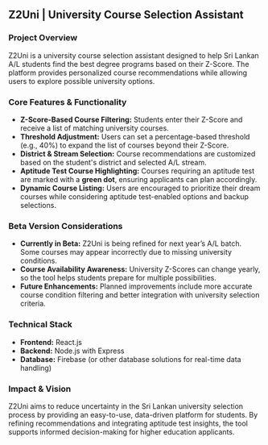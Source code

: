 
## **Z2Uni | University Course Selection Assistant**  

### **Project Overview**  
Z2Uni is a university course selection assistant designed to help Sri Lankan A/L students find the best degree programs based on their Z-Score. The platform provides personalized course recommendations while allowing users to explore possible university options.  

### **Core Features & Functionality**  
- **Z-Score-Based Course Filtering:** Students enter their Z-Score and receive a list of matching university courses.  
- **Threshold Adjustment:** Users can set a percentage-based threshold (e.g., 40%) to expand the list of courses beyond their Z-Score.  
- **District & Stream Selection:** Course recommendations are customized based on the student's district and selected A/L stream.  
- **Aptitude Test Course Highlighting:** Courses requiring an aptitude test are marked with a **green dot**, ensuring applicants can plan accordingly.  
- **Dynamic Course Listing:** Users are encouraged to prioritize their dream courses while considering aptitude test-enabled options and backup selections.  

### **Beta Version Considerations**  
- **Currently in Beta:** Z2Uni is being refined for next year’s A/L batch. Some courses may appear incorrectly due to missing university conditions.  
- **Course Availability Awareness:** University Z-Scores can change yearly, so the tool helps students prepare for multiple possibilities.  
- **Future Enhancements:** Planned improvements include more accurate course condition filtering and better integration with university selection criteria.  

### **Technical Stack**  
- **Frontend:** React.js  
- **Backend:** Node.js with Express  
- **Database:** Firebase (or other database solutions for real-time data handling)  

### **Impact & Vision**  
Z2Uni aims to reduce uncertainty in the Sri Lankan university selection process by providing an easy-to-use, data-driven platform for students. By refining recommendations and integrating aptitude test insights, the tool supports informed decision-making for higher education applicants.  

